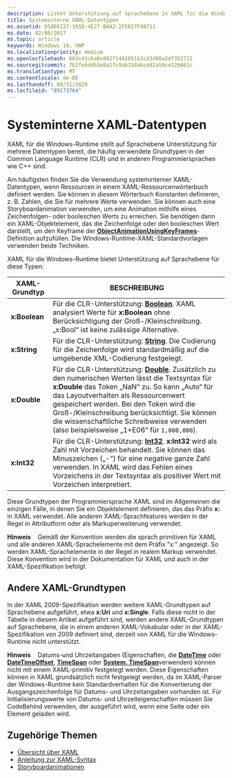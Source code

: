 ```yaml
---
description: Listet Unterstützung auf Sprachebene in XAML für die Windows-Runtime für bestimmte Datentypen in der Common Language Runtime (CLR) und in anderen Programmiersprachen wie C++ auf.
title: Systeminterne XAML-Datentypen
ms.assetid: D50E6127-395D-4E27-BAA2-2FE627F4B711
ms.date: 02/08/2017
ms.topic: article
keywords: Windows 10, UWP
ms.localizationpriority: medium
ms.openlocfilehash: 683c41cba0c002f1482851b3cd3d00a2df352721
ms.sourcegitcommit: 7b2febddb3e8a17c9ab158abcdd2a59ce126661c
ms.translationtype: MT
ms.contentlocale: de-DE
ms.lasthandoff: 08/31/2020
ms.locfileid: "89173764"
---
```

# <a name="xaml-intrinsic-data-types"></a>Systeminterne XAML-Datentypen


XAML für die Windows-Runtime stellt auf Sprachebene Unterstützung für mehrere Datentypen bereit, die häufig verwendete Grundtypen in der Common Language Runtime (CLR) und in anderen Programmiersprachen wie C++ sind.

Am häufigsten finden Sie die Verwendung systeminterner XAML-Datentypen, wenn Ressourcen in einem XAML-Ressourcenwörterbuch definiert werden. Sie können in diesem Wörterbuch Konstanten definieren, z. B. Zahlen, die Sie für mehrere Werte verwenden. Sie können auch eine Storyboardanimation verwenden, um eine Animation mithilfe eines Zeichenfolgen- oder booleschen Werts zu erreichen. Sie benötigen dann ein XAML-Objektelement, das die Zeichenfolge oder den booleschen Wert darstellt, um den Keyframe der [**ObjectAnimationUsingKeyFrames**](/uwp/api/Windows.UI.Xaml.Media.Animation.ObjectAnimationUsingKeyFrames)-Definition aufzufüllen. Die Windows-Runtime-XAML-Standardvorlagen verwenden beide Techniken.

XAML für die Windows-Runtime bietet Unterstützung auf Sprachebene für diese Typen:

| XAML-Grundtyp | BESCHREIBUNG |
|-------|-------------|
| **x:Boolean**  | Für die CLR-Unterstützung: [**Boolean**](/dotnet/api/system.boolean). XAML analysiert Werte für **x:Boolean** ohne Berücksichtigung der Groß-/Kleinschreibung. „x:Bool“ ist keine zulässige Alternative. |
| **x:String**   | Für die CLR-Unterstützung: [**String**](/dotnet/api/system.string). Die Codierung für die Zeichenfolge wird standardmäßig auf die umgebende XML-Codierung festgelegt. |
| **x:Double**   | Für die CLR-Unterstützung: [**Double**](/dotnet/api/system.double). Zusätzlich zu den numerischen Werten lässt die Textsyntax für **x:Double** das Token „NaN“ zu. So kann „Auto“ für das Layoutverhalten als Ressourcenwert gespeichert werden. Bei den Token wird die Groß-/Kleinschreibung berücksichtigt. Sie können die wissenschaftliche Schreibweise verwenden (also beispielsweise „1+E06“ für `1,000,000`). |
| **x:Int32**    | Für die CLR-Unterstützung: [**Int32**](/dotnet/api/system.int32). **x:Int32** wird als Zahl mit Vorzeichen behandelt. Sie können das Minuszeichen („-“) für eine negative ganze Zahl verwenden. In XAML wird das Fehlen eines Vorzeichens in der Textsyntax als positiver Wert mit Vorzeichen interpretiert. |

Diese Grundtypen der Programmiersprache XAML sind im Allgemeinen die einzigen Fälle, in denen Sie ein Objektelement definieren, das das Präfix **x:** in XAML verwendet. Alle anderen XAML-Sprachfeatures werden in der Regel in Attributform oder als Markuperweiterung verwendet.

**Hinweis**    Gemäß der Konvention werden die sprach primitiven für XAML und alle anderen XAML-Sprachelemente mit dem Präfix "x:" angezeigt. So werden XAML-Sprachelemente in der Regel in realem Markup verwendet. Diese Konvention wird in der Dokumentation für XAML und auch in der XAML-Spezifikation befolgt.

## <a name="other-xaml-primitives"></a>Andere XAML-Grundtypen

In der XAML 2009-Spezifikation werden weitere XAML-Grundtypen auf Sprachebene aufgeführt, etwa **x:Uri** und **x:Single**. Falls diese nicht in der Tabelle in diesem Artikel aufgeführt sind, werden andere XAML-Grundtypen auf Sprachebene, die in einem anderen XAML-Vokabular oder in der XAML-Spezifikation von 2009 definiert sind, derzeit von XAML für die Windows-Runtime nicht unterstützt.

**Hinweis**    Datums-und Uhrzeitangaben (Eigenschaften, die [**DateTime**](/uwp/api/Windows.Foundation.DateTime) oder [**DateTimeOffset**](/dotnet/api/system.datetimeoffset), [**TimeSpan**](/uwp/api/Windows.Foundation.TimeSpan) oder [**System. TimeSpan**](/dotnet/api/system.timespan)verwenden) können nicht mit einem XAML-primitiv festgelegt werden. Diese Eigenschaften können in XAML grundsätzlich nicht festgelegt werden, da im XAML-Parser der Windows-Runtime kein Standardverhalten für die Konvertierung der Ausgangszeichenfolge für Datums- und Uhrzeitangaben vorhanden ist. Für Initialisierungswerte von Datums- und Uhrzeiteigenschaften müssen Sie CodeBehind verwenden, der ausgeführt wird, wenn eine Seite oder ein Element geladen wird.

## <a name="related-topics"></a>Zugehörige Themen

* [Übersicht über XAML](xaml-overview.md)
* [Anleitung zur XAML-Syntax](xaml-syntax-guide.md)
* [Storyboardanimationen](../design/motion/storyboarded-animations.md)
 
